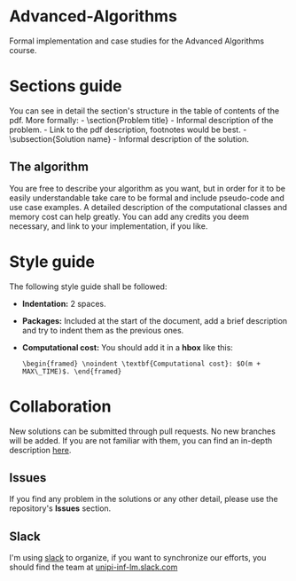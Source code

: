# Advanced-Algorithms
Formal implementation and case studies for the Advanced Algorithms course.

# Sections guide
You can see in detail the section's structure in the table of contents of the pdf.
More formally:
    - \section{Problem title}
    - Informal description of the problem.
    - Link to the pdf description, footnotes would be best.
    - \subsection{Solution name}
    - Informal description of the solution.

## The algorithm
You are free to describe your algorithm as you want, but in order for it to be easily
understandable take care to be formal and include pseudo-code and use case examples.
A detailed description of the computational classes and memory cost can help greatly.
You can add any credits you deem necessary, and link to your implementation, if you like.

# Style guide
The following style guide shall be followed:

- **Indentation:** 2 spaces.
- **Packages:** Included at the start of the document, add a brief description and try
to indent them as the previous ones.
- **Computational cost:** You should add it in a __hbox__ like this:

    ``\begin{framed}
    \noindent
    \textbf{Computational cost}: $O(m + MAX\_TIME)$.
    \end{framed}``

# Collaboration
New solutions can be submitted through pull requests.
No new branches will be added.
If you are not familiar with them,
you can find an in-depth description [here](https://help.github.com/articles/about-pull-requests/).

## Issues
If you find any problem in the solutions or any other detail, please use the repository's **Issues** section.

## Slack
I'm using [slack](slack.com) to organize, if you want to synchronize our efforts, you should find the team at [unipi-inf-lm.slack.com](https://unipi-inf-lm.slack.com)
